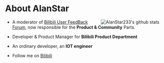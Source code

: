 #  About AlanStar

<img align="right" src="https://github-readme-stats.vercel.app/api?username=AlanStar233&show_icons=true&icon_color=0366d6&bg_color=ffffff&hide_title=true&hide=contribs&include_all_commits=true" alt="AlanStar233's github stats"/>

- A moderator of [Bilibili User FeedBack Forum](https://www.bilibili.com/blackboard/activity-5zJxM3spoS.html), now responsible for the **Product & Community** Parts.
- Developer & Product Manager for **Bilibili Product Department**
- An ordinary developer, an **IOT engineer**

- Follow me on [Bilibili](https://space.bilibili.com/26226485)
